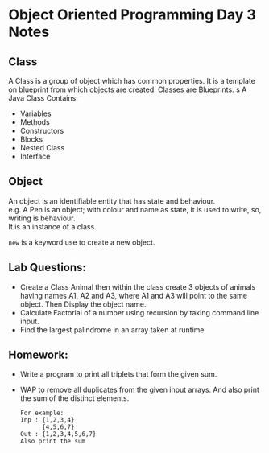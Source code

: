# Object Oriented Programming Day 3 Notes

## Class

A Class is a group of object which has common properties. It is a template on blueprint from which objects are created. Classes are Blueprints.  s
A Java Class Contains:  

- Variables
- Methods
- Constructors
- Blocks
- Nested Class
- Interface  

## Object

An object is an identifiable entity that has state and behaviour.  
e.g. A Pen is an object; with colour and name as state, it is used to write, so, writing is behaviour.  
It is an instance of a class.

`new` is a keyword use to create a new object.  


## Lab Questions:

- Create a Class Animal then within the class create 3 objects of animals having names A1, A2 and A3, where A1 and A3 will point to the same object. Then Display the object name.
- Calculate Factorial of a number using recursion by taking command line input.
- Find the largest palindrome in an array taken at runtime
  
## Homework:

- Write a program to print all triplets that form the given sum.
- WAP to remove all duplicates from the given input arrays. And also print the sum of the distinct elements.  

  ```
  For example:
  Inp : {1,2,3,4}  
        {4,5,6,7}  
  Out : {1,2,3,4,5,6,7}  
  Also print the sum  
  ```
